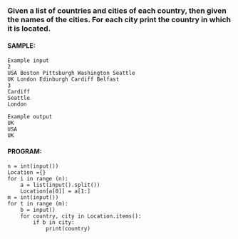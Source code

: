 ###  Given a list of countries and cities of each country, then given the names of the cities. For each city print the country in which it is located.
#### SAMPLE:
```
Example input
2
USA Boston Pittsburgh Washington Seattle
UK London Edinburgh Cardiff Belfast
3
Cardiff
Seattle
London

Example output
UK
USA
UK
```
#### PROGRAM:
```
n = int(input())
Location ={}
for i in range (n):
    a = list(input().split())
    Location[a[0]] = a[1:]
m = int(input())
for t in range (m):
    b = input()
    for country, city in Location.items():
        if b in city:
            print(country)
```
